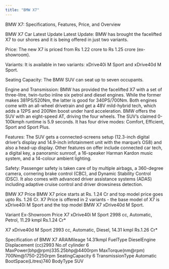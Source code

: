 ```yaml
---
title: "BMW X7"
---
```


BMW X7: Specifications, Features, Price, and Overview

<!--more-->


BMW X7 Car Latest Update
Latest Update: BMW has brought the facelifted X7 to our shores and it is being offered in just two variants.

Price: The new X7 is priced from Rs 1.22 crore to Rs 1.25 crore (ex-showroom).

Variants: It is available in two variants: xDrive40i M Sport and xDrive40d M Sport.

Seating Capacity: The BMW SUV can seat up to seven occupants.

Engine and Transmission: BMW has provided the facelifted X7 with a set of three-litre, twin-turbo inline six petrol and diesel engines. While the former makes 381PS/520Nm, the latter is good for 340PS/700Nm. Both engines come with an all-wheel drivetrain and get a 48V mild-hybrid tech, which adds a 12PS and 200Nm boost under hard acceleration. BMW offers the SUV with an eight-speed AT, driving the four wheels. The SUV’s claimed 0-100kmph runtime is 5.9 seconds. It has four drive modes: Comfort, Efficient, Sport and Sport Plus.

Features: The SUV gets a connected-screens setup (12.3-inch digital driver’s display and 14.9-inch infotainment unit with the marque’s OS8) and also a head-up display. Other features on offer include connected car tech, a digital key, a panoramic sunroof, a 16-speaker Harman Kardon music system, and a 14-colour ambient lighting.

Safety: Passenger safety is taken care of by multiple airbags, a 360-degree camera, cornering brake control (CBC), and Dynamic Stability Control (DSC). It also comes with advanced driver assistance systems (ADAS) including adaptive cruise control and driver drowsiness detection.


BMW X7 Price
BMW X7 price starts at Rs. 1.24 Cr and top model price goes upto Rs. 1.26 Cr. X7 Price is offered in 2 variants - the base model of X7 is xDrive40i M Sport and the top model BMW X7 xDrive40d M Sport.

Variant	Ex-Showroom Price
X7 xDrive40i M Sport
2998 cc, Automatic, Petrol, 11.29 kmpl
Rs.1.24 Cr*

X7 xDrive40d M Sport
2993 cc, Automatic, Diesel, 14.31 kmpl
Rs.1.26 Cr*


Specification of BMW X7
ARAIMileage 14.31kmpl FuelType DieselEngine Displacement (cc)2993 No.of cylinder 6 MaxPower(bhp@rpm)335.25bhp@4400rpm MaxTorque(nm@rpm) 700Nm@1750-2250rpm SeatingCapacity 6 TransmissionType Automatic BootSpace(Litres)740 BodyType SUV

